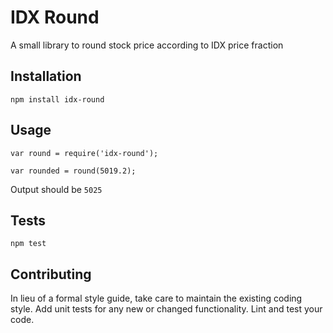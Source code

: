 IDX Round
=========

A small library to round stock price according to IDX price fraction

## Installation

  `npm install idx-round`

## Usage

    var round = require('idx-round');

    var rounded = round(5019.2);
  
  
  Output should be `5025`


## Tests

  `npm test`

## Contributing

In lieu of a formal style guide, take care to maintain the existing coding style. Add unit tests for any new or changed functionality. Lint and test your code.
